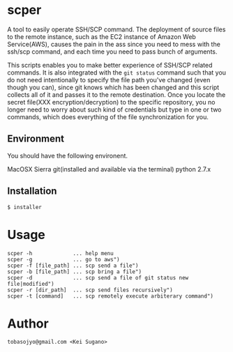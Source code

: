 # scper

A tool to easily operate SSH/SCP command.
The deployment of source files to the remote instance, such as the
EC2 instance of Amazon Web Service(AWS), causes the pain in the ass
since you need to mess with the ssh/scp command, and each time
you need to pass bunch of arguments.

This scripts enables you to make better experience of SSH/SCP related
commands. It is also integrated with the `git status` command such that
you do not need intentionally to specify the file path you've changed
(even though you can), since git knows which has been changed and this
script collects all of it and passes it to the remote destination.
Once you locate the secret file(XXX encryption/decryption) to the specific
repository, you no longer need to worry about such kind of credentials
but type in one or two commands, which does everything of the file
synchronization for you.


## Environment

You should have the following environent.

MacOSX Sierra
git(installed and available via the terminal)
python 2.7.x

## Installation

```
$ installer
```


# Usage

```
scper -h             ... help menu
scper -g             ... go to aws")
scper -f [file_path] ... scp send a file")
scper -b [file_path] ... scp bring a file")
scper -d             ... scp send a file of git status new file|modified")
scper -r [dir_path]  ... scp send files recursively")
scper -t [command]   ... scp remotely execute arbiterary command")
```

# Author

```
tobasojyo@gmail.com <Kei Sugano>
```
